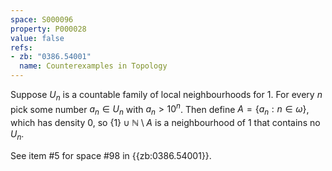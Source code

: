 ```yaml
---
space: S000096
property: P000028
value: false
refs:
- zb: "0386.54001"
  name: Counterexamples in Topology
---
```


Suppose $U_n$ is a countable family of local neighbourhoods for $1$. For every $n$ pick some number $a_n \in U_n$ with  $a_n > 10^n$. Then define $A = \{a_n: n \in \omega\}$, which has density $0$, so $\{1\} \cup \mathbb{N}\setminus A$ is a neighbourhood of $1$ that contains no $U_n$.

See item #5 for space #98 in {{zb:0386.54001}}.
